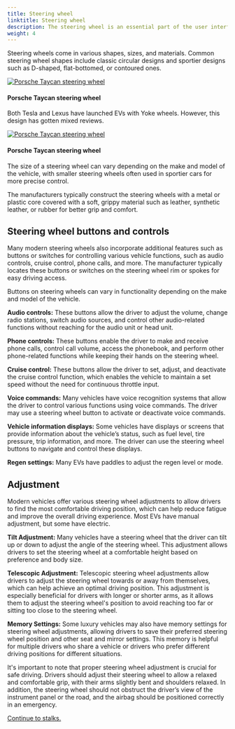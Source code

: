 ```yaml
---
title: Steering wheel
linktitle: Steering wheel
description: The steering wheel is an essential part of the user interface in a car. The primary control mechanism allows the driver to steer the vehicle and control its direction of movement.
weight: 4
---
```

<!-- markdownlint-disable MD033 -->

Steering wheels come in various shapes, sizes, and materials. Common steering wheel shapes include classic circular designs and sportier designs such as D-shaped, flat-bottomed, or contoured ones.

<figur>
    <a href="https://media.evkx.net/multimedia/technology/userinterface/steeringwheel/porschewheel_1.jpg">
        <img src="https://media.evkx.net/multimedia/technology/userinterface/steeringwheel/porschewheel_1_st.jpg" alt="Porsche Taycan steering wheel" title="Porsche Taycan steering wheel" class="img-fluid">
    </a>
    <figcaption><h4>Porsche Taycan steering wheel</h4></figcaption>
</figur>

Both Tesla and Lexus have launched EVs with Yoke wheels. However, this design has gotten mixed reviews.

<figur>
    <a href="https://media.evkx.net/multimedia/technology/userinterface/steeringwheel/teslayoke.jpg">
        <img src="https://media.evkx.net/multimedia/technology/userinterface/steeringwheel/teslayoke_st.jpg" alt="Porsche Taycan steering wheel" title="Porsche Taycan steering wheel" class="img-fluid">
    </a>
    <figcaption><h4>Porsche Taycan steering wheel</h4></figcaption>
</figur>

The size of a steering wheel can vary depending on the make and model of the vehicle, with smaller steering wheels often used in sportier cars for more precise control.

The manufacturers typically construct the steering wheels with a metal or plastic core covered with a soft, grippy material such as leather, synthetic leather, or rubber for better grip and comfort.

## Steering wheel buttons and controls

Many modern steering wheels also incorporate additional features such as buttons or switches for controlling various vehicle functions, such as audio controls, cruise control, phone calls, and more. The manufacturer typically locates these buttons or switches on the steering wheel rim or spokes for easy driving access.

Buttons on steering wheels can vary in functionality depending on the make and model of the vehicle.

**Audio controls:** These buttons allow the driver to adjust the volume, change radio stations, switch audio sources, and control other audio-related functions without reaching for the audio unit or head unit.

**Phone controls:** These buttons enable the driver to make and receive phone calls, control call volume, access the phonebook, and perform other phone-related functions while keeping their hands on the steering wheel.

**Cruise control:** These buttons allow the driver to set, adjust, and deactivate the cruise control function, which enables the vehicle to maintain a set speed without the need for continuous throttle input.

**Voice commands:** Many vehicles have voice recognition systems that allow the driver to control various functions using voice commands. The driver may use a  steering wheel button to activate or deactivate voice commands.

**Vehicle information displays:** Some vehicles have displays or screens that provide information about the vehicle’s status, such as fuel level, tire pressure, trip information, and more. The driver can use the steering wheel buttons to navigate and control these displays.

**Regen settings:** Many EVs have paddles to adjust the regen level or mode.

## Adjustment

Modern vehicles offer various steering wheel adjustments to allow drivers to find the most comfortable driving position, which can help reduce fatigue and improve the overall driving experience. Most EVs have manual adjustment, but some have electric.

**Tilt Adjustment:** Many vehicles have a steering wheel that the driver can tilt up or down to adjust the angle of the steering wheel. This adjustment allows drivers to set the steering wheel at a comfortable height based on preference and body size.

**Telescopic Adjustment:** Telescopic steering wheel adjustments allow drivers to adjust the steering wheel towards or away from themselves, which can help achieve an optimal driving position. This adjustment is especially beneficial for drivers with longer or shorter arms, as it allows them to adjust the steering wheel's position to avoid reaching too far or sitting too close to the steering wheel.

**Memory Settings:** Some luxury vehicles may also have memory settings for steering wheel adjustments, allowing drivers to save their preferred steering wheel position and other seat and mirror settings. This memory is helpful for multiple drivers who share a vehicle or drivers who prefer different driving positions for different situations.

It's important to note that proper steering wheel adjustment is crucial for safe driving. Drivers should adjust their steering wheel to allow a relaxed and comfortable grip, with their arms slightly bent and shoulders relaxed. In addition, the steering wheel should not obstruct the driver’s view of the instrument panel or the road, and the airbag should be positioned correctly in an emergency.

[Continue to stalks.](../stalks/)